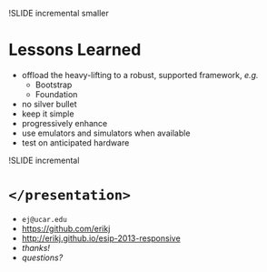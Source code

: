 !SLIDE incremental smaller
# Lessons Learned

- offload the heavy-lifting to a robust, supported framework, *e.g.*
  - Bootstrap
  - Foundation
- no silver bullet
- keep it simple
- progressively enhance
- use emulators and simulators when available
- test on anticipated hardware

!SLIDE incremental
# `</presentation>`

- `ej@ucar.edu`
- <https://github.com/erikj>
- <http://erikj.github.io/esip-2013-responsive>
- *thanks!*
- *questions?*
